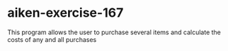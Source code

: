 # aiken-exercise-167
This program allows the user to purchase several items and calculate the costs of any and all purchases
